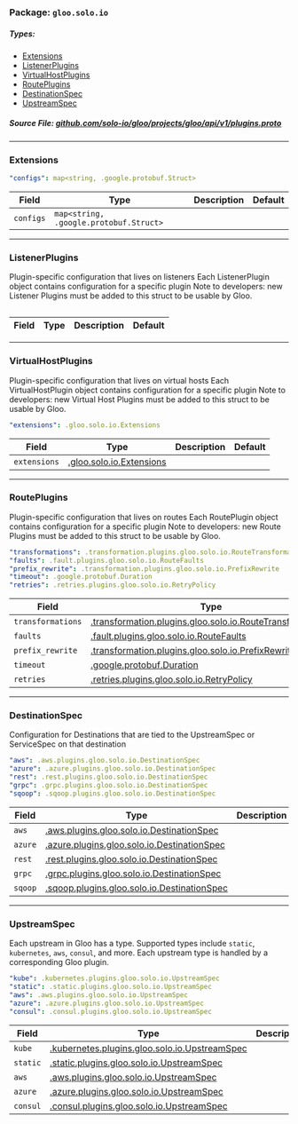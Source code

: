 <!-- Code generated by solo-kit. DO NOT EDIT. -->

### Package: `gloo.solo.io` 
##### Types:


- [Extensions](#Extensions)
- [ListenerPlugins](#ListenerPlugins)
- [VirtualHostPlugins](#VirtualHostPlugins)
- [RoutePlugins](#RoutePlugins)
- [DestinationSpec](#DestinationSpec)
- [UpstreamSpec](#UpstreamSpec)
  



##### Source File: [github.com/solo-io/gloo/projects/gloo/api/v1/plugins.proto](https://github.com/solo-io/gloo/blob/master/projects/gloo/api/v1/plugins.proto)





---
### <a name="Extensions">Extensions</a>



```yaml
"configs": map<string, .google.protobuf.Struct>

```

| Field | Type | Description | Default |
| ----- | ---- | ----------- |----------- | 
| `configs` | `map<string, .google.protobuf.Struct>` |  |  |




---
### <a name="ListenerPlugins">ListenerPlugins</a>

 
Plugin-specific configuration that lives on listeners
Each ListenerPlugin object contains configuration for a specific plugin
Note to developers: new Listener Plugins must be added to this struct
to be usable by Gloo.

```yaml

```

| Field | Type | Description | Default |
| ----- | ---- | ----------- |----------- | 




---
### <a name="VirtualHostPlugins">VirtualHostPlugins</a>

 
Plugin-specific configuration that lives on virtual hosts
Each VirtualHostPlugin object contains configuration for a specific plugin
Note to developers: new Virtual Host Plugins must be added to this struct
to be usable by Gloo.

```yaml
"extensions": .gloo.solo.io.Extensions

```

| Field | Type | Description | Default |
| ----- | ---- | ----------- |----------- | 
| `extensions` | [.gloo.solo.io.Extensions](plugins.proto.sk.md#Extensions) |  |  |




---
### <a name="RoutePlugins">RoutePlugins</a>

 
Plugin-specific configuration that lives on routes
Each RoutePlugin object contains configuration for a specific plugin
Note to developers: new Route Plugins must be added to this struct
to be usable by Gloo.

```yaml
"transformations": .transformation.plugins.gloo.solo.io.RouteTransformations
"faults": .fault.plugins.gloo.solo.io.RouteFaults
"prefix_rewrite": .transformation.plugins.gloo.solo.io.PrefixRewrite
"timeout": .google.protobuf.Duration
"retries": .retries.plugins.gloo.solo.io.RetryPolicy

```

| Field | Type | Description | Default |
| ----- | ---- | ----------- |----------- | 
| `transformations` | [.transformation.plugins.gloo.solo.io.RouteTransformations](plugins/transformation/transformation.proto.sk.md#RouteTransformations) |  |  |
| `faults` | [.fault.plugins.gloo.solo.io.RouteFaults](plugins/faultinjection/fault.proto.sk.md#RouteFaults) |  |  |
| `prefix_rewrite` | [.transformation.plugins.gloo.solo.io.PrefixRewrite](plugins/transformation/prefix_rewrite.proto.sk.md#PrefixRewrite) |  |  |
| `timeout` | [.google.protobuf.Duration](https://developers.google.com/protocol-buffers/docs/reference/csharp/class/google/protobuf/well-known-types/duration) |  |  |
| `retries` | [.retries.plugins.gloo.solo.io.RetryPolicy](plugins/retries/retries.proto.sk.md#RetryPolicy) |  |  |




---
### <a name="DestinationSpec">DestinationSpec</a>

 
Configuration for Destinations that are tied to the UpstreamSpec or ServiceSpec on that destination

```yaml
"aws": .aws.plugins.gloo.solo.io.DestinationSpec
"azure": .azure.plugins.gloo.solo.io.DestinationSpec
"rest": .rest.plugins.gloo.solo.io.DestinationSpec
"grpc": .grpc.plugins.gloo.solo.io.DestinationSpec
"sqoop": .sqoop.plugins.gloo.solo.io.DestinationSpec

```

| Field | Type | Description | Default |
| ----- | ---- | ----------- |----------- | 
| `aws` | [.aws.plugins.gloo.solo.io.DestinationSpec](plugins/aws/aws.proto.sk.md#DestinationSpec) |  |  |
| `azure` | [.azure.plugins.gloo.solo.io.DestinationSpec](plugins/azure/azure.proto.sk.md#DestinationSpec) |  |  |
| `rest` | [.rest.plugins.gloo.solo.io.DestinationSpec](plugins/rest/rest.proto.sk.md#DestinationSpec) |  |  |
| `grpc` | [.grpc.plugins.gloo.solo.io.DestinationSpec](plugins/grpc/grpc.proto.sk.md#DestinationSpec) |  |  |
| `sqoop` | [.sqoop.plugins.gloo.solo.io.DestinationSpec](plugins/sqoop/sqoop.proto.sk.md#DestinationSpec) |  |  |




---
### <a name="UpstreamSpec">UpstreamSpec</a>

 
Each upstream in Gloo has a type. Supported types include `static`, `kubernetes`, `aws`, `consul`, and more.
Each upstream type is handled by a corresponding Gloo plugin.

```yaml
"kube": .kubernetes.plugins.gloo.solo.io.UpstreamSpec
"static": .static.plugins.gloo.solo.io.UpstreamSpec
"aws": .aws.plugins.gloo.solo.io.UpstreamSpec
"azure": .azure.plugins.gloo.solo.io.UpstreamSpec
"consul": .consul.plugins.gloo.solo.io.UpstreamSpec

```

| Field | Type | Description | Default |
| ----- | ---- | ----------- |----------- | 
| `kube` | [.kubernetes.plugins.gloo.solo.io.UpstreamSpec](plugins/kubernetes/kubernetes.proto.sk.md#UpstreamSpec) |  |  |
| `static` | [.static.plugins.gloo.solo.io.UpstreamSpec](plugins/static/static.proto.sk.md#UpstreamSpec) |  |  |
| `aws` | [.aws.plugins.gloo.solo.io.UpstreamSpec](plugins/aws/aws.proto.sk.md#UpstreamSpec) |  |  |
| `azure` | [.azure.plugins.gloo.solo.io.UpstreamSpec](plugins/azure/azure.proto.sk.md#UpstreamSpec) |  |  |
| `consul` | [.consul.plugins.gloo.solo.io.UpstreamSpec](plugins/consul/consul.proto.sk.md#UpstreamSpec) |  |  |





<!-- Start of HubSpot Embed Code -->
<script type="text/javascript" id="hs-script-loader" async defer src="//js.hs-scripts.com/5130874.js"></script>
<!-- End of HubSpot Embed Code -->
